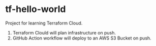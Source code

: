 # tf-hello-world
Project for learning Terraform Cloud.

1. Terraform Clould will plan infrastructure on push.
2. GitHub Action workflow will deploy to an AWS S3 Bucket on push.
